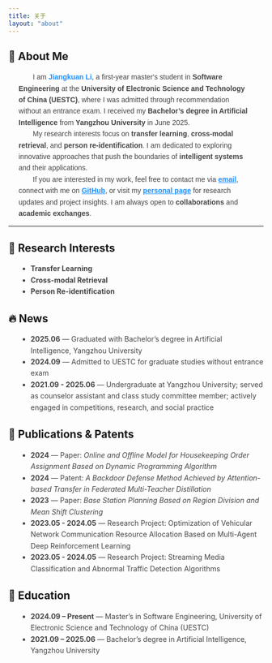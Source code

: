 ```yaml
---
title: 关于
layout: "about"
---
```


## 👋 About Me

<section style="font-family: 'Arial', sans-serif; color: #333; padding-left: 20px; padding-right: 20px; margin: 0;">

  <p style="font-size: 1em; line-height: 1.6; max-width: 800px; margin: 0 auto; color: #444;">
    &emsp;&emsp;I am <strong style="color:#1E90FF;">Jiangkuan Li</strong>, a first-year master's student in 
    <strong>Software Engineering</strong> at the 
    <strong>University of Electronic Science and Technology of China (UESTC)</strong>, 
    where I was admitted through recommendation without an entrance exam. 
    I received my <strong>Bachelor’s degree in Artificial Intelligence</strong> from 
    <strong>Yangzhou University</strong> in June 2025. 
  </p>

  <p style="font-size: 1em; line-height: 1.6; max-width: 800px; margin: 0 auto; color: #444;">
    &emsp;&emsp;My research interests focus on 
    <strong>transfer learning</strong>, 
    <strong>cross-modal retrieval</strong>, and 
    <strong>person re-identification</strong>. 
    I am dedicated to exploring innovative approaches that push the boundaries of 
    <strong>intelligent systems</strong> and their applications.  
  </p>

  <p style="font-size: 1em; line-height: 1.6; max-width: 800px; margin: 0 auto; color: #444;">
    &emsp;&emsp;If you are interested in my work, feel free to contact me via 
    <a href="mailto:jiangkuanli@163.com" style="color:#1E90FF; font-weight:bold;">email</a>, 
    connect with me on <a href="https://github.com/Re-ljk" style="color:#1E90FF; font-weight:bold;">GitHub</a>, 
    or visit my <a href="https://jiangkuanli.github.io/" style="color:#1E90FF; font-weight:bold;">personal page</a> 
    for research updates and project insights. 
    I am always open to <strong>collaborations</strong> and 
    <strong>academic exchanges</strong>.  
  </p>

</section>

---

## 🧠 Research Interests
<div style="padding-left: 20px;">
    <ul style="font-size: 1em; line-height: 1.6; color: #444;">
        <li><strong>Transfer Learning</strong></li>
        <li><strong>Cross-modal Retrieval</strong></li>
        <li><strong>Person Re-identification</strong></li>
    </ul>
</div>

## 🔥 News
<div style="padding-left: 20px;">
    <ul style="font-size: 1em; line-height: 1.6; color: #444;">
        <li><strong>2025.06</strong> — Graduated with Bachelor’s degree in Artificial Intelligence, Yangzhou University</li>
        <li><strong>2024.09</strong> — Admitted to UESTC for graduate studies without entrance exam</li>
        <li><strong>2021.09 - 2025.06</strong> — Undergraduate at Yangzhou University; served as counselor assistant and class study committee member; actively engaged in competitions, research, and social practice</li>
    </ul>
</div>

## 📝 Publications & Patents
<div style="padding-left: 20px;">
    <ul style="font-size: 1em; line-height: 1.6; color: #444;">
        <li><strong>2024</strong> — Paper: <em>Online and Offline Model for Housekeeping Order Assignment Based on Dynamic Programming Algorithm</em></li>
        <li><strong>2024</strong> — Patent: <em>A Backdoor Defense Method Achieved by Attention-based Transfer in Federated Multi-Teacher Distillation</em></li>
        <li><strong>2023</strong> — Paper: <em>Base Station Planning Based on Region Division and Mean Shift Clustering</em></li>
        <li><strong>2023.05 - 2024.05</strong> — Research Project: Optimization of Vehicular Network Communication Resource Allocation Based on Multi-Agent Deep Reinforcement Learning</li>
        <li><strong>2023.05 - 2024.05</strong> — Research Project: Streaming Media Classification and Abnormal Traffic Detection Algorithms</li>
    </ul>
</div>

## 📖 Education
<div style="padding-left: 20px;">
    <ul style="font-size: 1em; line-height: 1.6; color: #444;">
        <li><strong>2024.09 – Present</strong> — Master’s in Software Engineering, University of Electronic Science and Technology of China (UESTC)</li>
        <li><strong>2021.09 – 2025.06</strong> — Bachelor’s degree in Artificial Intelligence, Yangzhou University</li>
    </ul>
</div>

